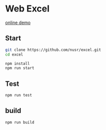 # Web Excel

[online demo](https://nusr.github.io/excel/)

## Start

```bash
git clone https://github.com/nusr/excel.git
cd excel

npm install
npm run start
```

## Test

```bash
npm run test
```

## build

```bash
npm run build
```
